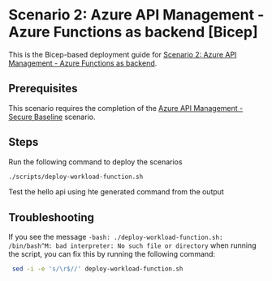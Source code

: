 # Scenario 2: Azure API Management - Azure Functions as backend  [Bicep]

This is the Bicep-based deployment guide for [Scenario 2: Azure API Management - Azure Functions as backend](../README.md).

## Prerequisites

This scenario requires the completion of the [Azure API Management - Secure Baseline](../apim-baseline/README.md) scenario.

## Steps

Run the following command to deploy the scenarios

```bash
./scripts/deploy-workload-function.sh
```

Test the hello api using hte generated command from the output

## Troubleshooting

If you see the message `-bash: ./deploy-workload-function.sh: /bin/bash^M: bad interpreter: No such file or directory` when running the script, you can fix this by running the following command:

   ```bash
    sed -i -e 's/\r$//' deploy-workload-function.sh
   ```
